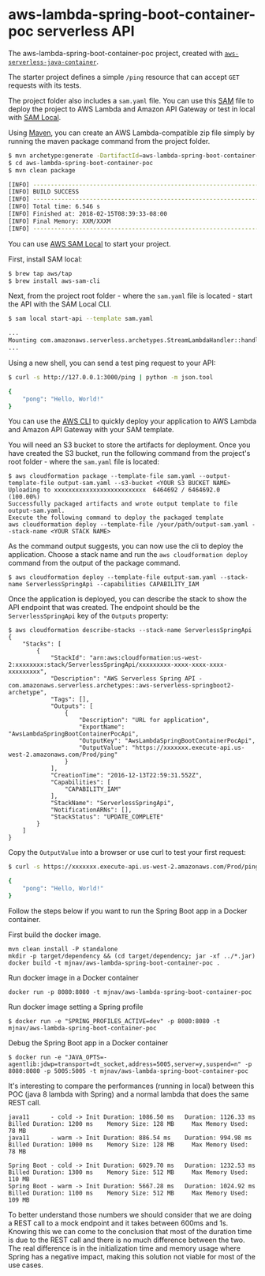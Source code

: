# aws-lambda-spring-boot-container-poc serverless API
The aws-lambda-spring-boot-container-poc project, created with [`aws-serverless-java-container`](https://github.com/awslabs/aws-serverless-java-container).

The starter project defines a simple `/ping` resource that can accept `GET` requests with its tests.

The project folder also includes a `sam.yaml` file. You can use this [SAM](https://github.com/awslabs/serverless-application-model) file to deploy the project to AWS Lambda and Amazon API Gateway or test in local with [SAM Local](https://github.com/awslabs/aws-sam-local).

Using [Maven](https://maven.apache.org/), you can create an AWS Lambda-compatible zip file simply by running the maven package command from the project folder.
```bash
$ mvn archetype:generate -DartifactId=aws-lambda-spring-boot-container-poc -DarchetypeGroupId=com.amazonaws.serverless.archetypes -DarchetypeArtifactId=aws-serverless-springboot2-archetype -DarchetypeVersion=1.4 -DgroupId=com.mooveit -Dversion=1.0-SNAPSHOT -Dinteractive=false
$ cd aws-lambda-spring-boot-container-poc
$ mvn clean package

[INFO] ------------------------------------------------------------------------
[INFO] BUILD SUCCESS
[INFO] ------------------------------------------------------------------------
[INFO] Total time: 6.546 s
[INFO] Finished at: 2018-02-15T08:39:33-08:00
[INFO] Final Memory: XXM/XXXM
[INFO] ------------------------------------------------------------------------
```

You can use [AWS SAM Local](https://github.com/awslabs/aws-sam-local) to start your project.

First, install SAM local:

```bash
$ brew tap aws/tap
$ brew install aws-sam-cli
```

Next, from the project root folder - where the `sam.yaml` file is located - start the API with the SAM Local CLI.

```bash
$ sam local start-api --template sam.yaml

...
Mounting com.amazonaws.serverless.archetypes.StreamLambdaHandler::handleRequest (java8) at http://127.0.0.1:3000/{proxy+} [OPTIONS GET HEAD POST PUT DELETE PATCH]
...
```

Using a new shell, you can send a test ping request to your API:

```bash
$ curl -s http://127.0.0.1:3000/ping | python -m json.tool

{
    "pong": "Hello, World!"
}
``` 

You can use the [AWS CLI](https://aws.amazon.com/cli/) to quickly deploy your application to AWS Lambda and Amazon API Gateway with your SAM template.

You will need an S3 bucket to store the artifacts for deployment. Once you have created the S3 bucket, run the following command from the project's root folder - where the `sam.yaml` file is located:

```
$ aws cloudformation package --template-file sam.yaml --output-template-file output-sam.yaml --s3-bucket <YOUR S3 BUCKET NAME>
Uploading to xxxxxxxxxxxxxxxxxxxxxxxxxx  6464692 / 6464692.0  (100.00%)
Successfully packaged artifacts and wrote output template to file output-sam.yaml.
Execute the following command to deploy the packaged template
aws cloudformation deploy --template-file /your/path/output-sam.yaml --stack-name <YOUR STACK NAME>
```

As the command output suggests, you can now use the cli to deploy the application. Choose a stack name and run the `aws cloudformation deploy` command from the output of the package command.
 
```
$ aws cloudformation deploy --template-file output-sam.yaml --stack-name ServerlessSpringApi --capabilities CAPABILITY_IAM
```

Once the application is deployed, you can describe the stack to show the API endpoint that was created. The endpoint should be the `ServerlessSpringApi` key of the `Outputs` property:

```
$ aws cloudformation describe-stacks --stack-name ServerlessSpringApi
{
    "Stacks": [
        {
            "StackId": "arn:aws:cloudformation:us-west-2:xxxxxxxx:stack/ServerlessSpringApi/xxxxxxxxx-xxxx-xxxx-xxxx-xxxxxxxxx", 
            "Description": "AWS Serverless Spring API - com.amazonaws.serverless.archetypes::aws-serverless-springboot2-archetype", 
            "Tags": [], 
            "Outputs": [
                {
                    "Description": "URL for application",
                    "ExportName": "AwsLambdaSpringBootContainerPocApi",
                    "OutputKey": "AwsLambdaSpringBootContainerPocApi",
                    "OutputValue": "https://xxxxxxx.execute-api.us-west-2.amazonaws.com/Prod/ping"
                }
            ], 
            "CreationTime": "2016-12-13T22:59:31.552Z", 
            "Capabilities": [
                "CAPABILITY_IAM"
            ], 
            "StackName": "ServerlessSpringApi", 
            "NotificationARNs": [], 
            "StackStatus": "UPDATE_COMPLETE"
        }
    ]
}

```

Copy the `OutputValue` into a browser or use curl to test your first request:

```bash
$ curl -s https://xxxxxxx.execute-api.us-west-2.amazonaws.com/Prod/ping | python -m json.tool

{
    "pong": "Hello, World!"
}
```

Follow the steps below if you want to run the Spring Boot app in a Docker container.

First build the docker image.
```build docker image
mvn clean install -P standalone
mkdir -p target/dependency && (cd target/dependency; jar -xf ../*.jar)
docker build -t mjnav/aws-lambda-spring-boot-container-poc .
```

Run docker image in a Docker container
```run Docker
docker run -p 8080:8080 -t mjnav/aws-lambda-spring-boot-container-poc
```

Run docker image setting a Spring profile
```using Spring Profiles
$ docker run -e "SPRING_PROFILES_ACTIVE=dev" -p 8080:8080 -t mjnav/aws-lambda-spring-boot-container-poc
```

Debug the Spring Boot app in a Docker container
```debugging the application in a Docker container
$ docker run -e "JAVA_OPTS=-agentlib:jdwp=transport=dt_socket,address=5005,server=y,suspend=n" -p 8080:8080 -p 5005:5005 -t mjnav/aws-lambda-spring-boot-container-poc
```

It's interesting to compare the performances (running in local) between this POC (java 8 lambda with Spring) and a normal lambda that does the same REST call.

```
java11      - cold -> Init Duration: 1086.50 ms   Duration: 1126.33 ms    Billed Duration: 1200 ms    Memory Size: 128 MB     Max Memory Used: 78 MB 
java11      - warm -> Init Duration: 886.54 ms    Duration: 994.98 ms     Billed Duration: 1000 ms    Memory Size: 128 MB     Max Memory Used: 78 MB

Spring Boot - cold -> Init Duration: 6029.70 ms   Duration: 1232.53 ms    Billed Duration: 1300 ms    Memory Size: 512 MB     Max Memory Used: 110 MB 
Spring Boot - warm -> Init Duration: 5667.28 ms   Duration: 1024.92 ms    Billed Duration: 1100 ms    Memory Size: 512 MB     Max Memory Used: 109 MB 
```

To better understand those numbers we should consider that we are doing a REST call to a mock endpoint and it takes between 600ms and 1s.
Knowing this we can come to the conclusion that most of the duration time is due to the REST call and there is no much difference between the two.
The real difference is in the initialization time and memory usage where Spring has a negative impact, making this solution not viable for most of the use cases.